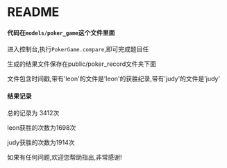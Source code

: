 # README
#### 代码在`models/poker_game`这个文件里面
进入控制台,执行`PokerGame.compare`,即可完成题目任

生成的结果文件保存在public/poker_record文件夹下面

文件包含时间戳,带有'leon'的文件是'leon'的获胜纪录,带有'judy'的文件是'judy'

#### 结果记录
总的记录为 3412次

leon获胜的次数为1698次

judy获胜的次数为1914次

如果有任何问题,欢迎您帮助指出,非常感谢!
